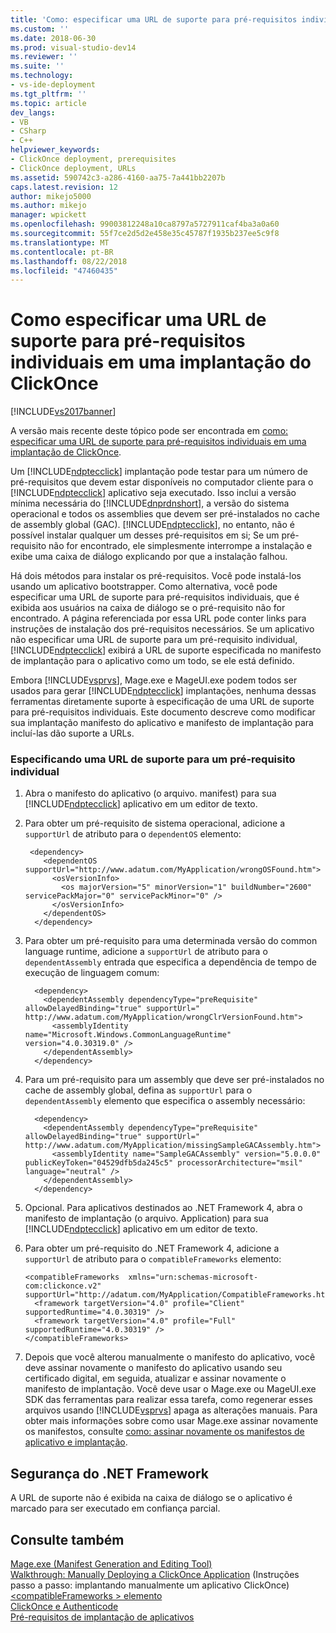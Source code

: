 ```yaml
---
title: 'Como: especificar uma URL de suporte para pré-requisitos individuais em uma implantação de ClickOnce | Microsoft Docs'
ms.custom: ''
ms.date: 2018-06-30
ms.prod: visual-studio-dev14
ms.reviewer: ''
ms.suite: ''
ms.technology:
- vs-ide-deployment
ms.tgt_pltfrm: ''
ms.topic: article
dev_langs:
- VB
- CSharp
- C++
helpviewer_keywords:
- ClickOnce deployment, prerequisites
- ClickOnce deployment, URLs
ms.assetid: 590742c3-a286-4160-aa75-7a441bb2207b
caps.latest.revision: 12
author: mikejo5000
ms.author: mikejo
manager: wpickett
ms.openlocfilehash: 99003812248a10ca8797a5727911caf4ba3a0a60
ms.sourcegitcommit: 55f7ce2d5d2e458e35c45787f1935b237ee5c9f8
ms.translationtype: MT
ms.contentlocale: pt-BR
ms.lasthandoff: 08/22/2018
ms.locfileid: "47460435"
---
```

# <a name="how-to-specify-a-support-url-for-individual-prerequisites-in-a-clickonce-deployment"></a>Como especificar uma URL de suporte para pré-requisitos individuais em uma implantação do ClickOnce
[!INCLUDE[vs2017banner](../includes/vs2017banner.md)]

A versão mais recente deste tópico pode ser encontrada em [como: especificar uma URL de suporte para pré-requisitos individuais em uma implantação de ClickOnce](https://docs.microsoft.com/visualstudio/deployment/how-to-specify-a-support-url-for-individual-prerequisites-in-a-clickonce-deployment).  
  
Um [!INCLUDE[ndptecclick](../includes/ndptecclick-md.md)] implantação pode testar para um número de pré-requisitos que devem estar disponíveis no computador cliente para o [!INCLUDE[ndptecclick](../includes/ndptecclick-md.md)] aplicativo seja executado. Isso inclui a versão mínima necessária do [!INCLUDE[dnprdnshort](../includes/dnprdnshort-md.md)], a versão do sistema operacional e todos os assemblies que devem ser pré-instalados no cache de assembly global (GAC). [!INCLUDE[ndptecclick](../includes/ndptecclick-md.md)], no entanto, não é possível instalar qualquer um desses pré-requisitos em si; Se um pré-requisito não for encontrado, ele simplesmente interrompe a instalação e exibe uma caixa de diálogo explicando por que a instalação falhou.  
  
 Há dois métodos para instalar os pré-requisitos. Você pode instalá-los usando um aplicativo bootstrapper. Como alternativa, você pode especificar uma URL de suporte para pré-requisitos individuais, que é exibida aos usuários na caixa de diálogo se o pré-requisito não for encontrado. A página referenciada por essa URL pode conter links para instruções de instalação dos pré-requisitos necessários. Se um aplicativo não especificar uma URL de suporte para um pré-requisito individual, [!INCLUDE[ndptecclick](../includes/ndptecclick-md.md)] exibirá a URL de suporte especificada no manifesto de implantação para o aplicativo como um todo, se ele está definido.  
  
 Embora [!INCLUDE[vsprvs](../includes/vsprvs-md.md)], Mage.exe e MageUI.exe podem todos ser usados para gerar [!INCLUDE[ndptecclick](../includes/ndptecclick-md.md)] implantações, nenhuma dessas ferramentas diretamente suporte à especificação de uma URL de suporte para pré-requisitos individuais. Este documento descreve como modificar sua implantação manifesto do aplicativo e manifesto de implantação para incluí-las dão suporte a URLs.  
  
### <a name="specifying-a-support-url-for-an-individual-prerequisite"></a>Especificando uma URL de suporte para um pré-requisito individual  
  
1.  Abra o manifesto do aplicativo (o arquivo. manifest) para sua [!INCLUDE[ndptecclick](../includes/ndptecclick-md.md)] aplicativo em um editor de texto.  
  
2.  Para obter um pré-requisito de sistema operacional, adicione a `supportUrl` de atributo para o `dependentOS` elemento:  
  
    ```  
     <dependency>  
        <dependentOS supportUrl="http://www.adatum.com/MyApplication/wrongOSFound.htm">  
          <osVersionInfo>  
            <os majorVersion="5" minorVersion="1" buildNumber="2600" servicePackMajor="0" servicePackMinor="0" />  
          </osVersionInfo>  
        </dependentOS>  
      </dependency>  
    ```  
  
3.  Para obter um pré-requisito para uma determinada versão do common language runtime, adicione a `supportUrl` de atributo para o `dependentAssembly` entrada que especifica a dependência de tempo de execução de linguagem comum:  
  
    ```  
      <dependency>  
        <dependentAssembly dependencyType="preRequisite" allowDelayedBinding="true" supportUrl=" http://www.adatum.com/MyApplication/wrongClrVersionFound.htm">  
          <assemblyIdentity name="Microsoft.Windows.CommonLanguageRuntime" version="4.0.30319.0" />  
        </dependentAssembly>  
      </dependency>  
    ```  
  
4.  Para um pré-requisito para um assembly que deve ser pré-instalados no cache de assembly global, defina as `supportUrl` para o `dependentAssembly` elemento que especifica o assembly necessário:  
  
    ```  
      <dependency>  
        <dependentAssembly dependencyType="preRequisite" allowDelayedBinding="true" supportUrl=" http://www.adatum.com/MyApplication/missingSampleGACAssembly.htm">  
          <assemblyIdentity name="SampleGACAssembly" version="5.0.0.0" publicKeyToken="04529dfb5da245c5" processorArchitecture="msil" language="neutral" />  
        </dependentAssembly>  
      </dependency>  
    ```  
  
5.  Opcional. Para aplicativos destinados ao .NET Framework 4, abra o manifesto de implantação (o arquivo. Application) para sua [!INCLUDE[ndptecclick](../includes/ndptecclick-md.md)] aplicativo em um editor de texto.  
  
6.  Para obter um pré-requisito do .NET Framework 4, adicione a `supportUrl` de atributo para o `compatibleFrameworks` elemento:  
  
    ```  
    <compatibleFrameworks  xmlns="urn:schemas-microsoft-com:clickonce.v2" supportUrl="http://adatum.com/MyApplication/CompatibleFrameworks.htm">  
      <framework targetVersion="4.0" profile="Client" supportedRuntime="4.0.30319" />  
      <framework targetVersion="4.0" profile="Full" supportedRuntime="4.0.30319" />  
    </compatibleFrameworks>  
    ```  
  
7.  Depois que você alterou manualmente o manifesto do aplicativo, você deve assinar novamente o manifesto do aplicativo usando seu certificado digital, em seguida, atualizar e assinar novamente o manifesto de implantação. Você deve usar o Mage.exe ou MageUI.exe SDK das ferramentas para realizar essa tarefa, como regenerar esses arquivos usando [!INCLUDE[vsprvs](../includes/vsprvs-md.md)] apaga as alterações manuais. Para obter mais informações sobre como usar Mage.exe assinar novamente os manifestos, consulte [como: assinar novamente os manifestos de aplicativo e implantação](../deployment/how-to-re-sign-application-and-deployment-manifests.md).  
  
## <a name="net-framework-security"></a>Segurança do .NET Framework  
 A URL de suporte não é exibida na caixa de diálogo se o aplicativo é marcado para ser executado em confiança parcial.  
  
## <a name="see-also"></a>Consulte também  
 [Mage.exe (Manifest Generation and Editing Tool)](http://msdn.microsoft.com/library/77dfe576-2962-407e-af13-82255df725a1)   
 [Walkthrough: Manually Deploying a ClickOnce Application](../deployment/walkthrough-manually-deploying-a-clickonce-application.md)  (Instruções passo a passo: implantando manualmente um aplicativo ClickOnce)  
 [\<compatibleFrameworks > elemento](../deployment/compatibleframeworks-element-clickonce-deployment.md)   
 [ClickOnce e Authenticode](../deployment/clickonce-and-authenticode.md)   
 [Pré-requisitos de implantação de aplicativos](../deployment/application-deployment-prerequisites.md)



